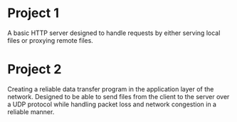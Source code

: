 # Project 1
A basic HTTP server designed to handle requests by either serving local files or proxying remote files. 

# Project 2
Creating a reliable data transfer program in the application layer of the network. Designed to be able to send files from the client to the server over a UDP protocol while handling packet loss and network congestion in a reliable manner. 
